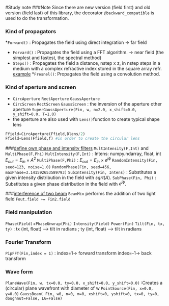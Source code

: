 #Study note
###Note
Since there are new version (field first) and old version (field last) of this library, the decorator `@backward_compatible` is used to do the transformation.  

### Kind of propagators
*`Forward()` : Propagates the field using direct integration -> far field
* `Forvard()` : Propagates the field using a FFT algorithm. -> near field  (the simplest and fastest, the spectral method)
* `Steps()` : Propagates the field a distance, nstep x z, in nstep steps in a
    medium with a complex refractive index stored in the
    square array refr. [example](LensLikeMedium.py)
*`Fresnel()`:  Propagates the field using a convolution method.


### Kind of aperture and screen
* `CircAperture` `RectAperture` `GaussAperture`
* `CircScreen` `RectScreen` `GaussScreen` : the inversion of the aperture 
other aperture
`SuperGaussAperture(Fin, w, n=2.0, x_shift=0.0, y_shift=0.0, T=1.0)`
* the aperture are also used with  `Lens()`function to create typical shape lens
```python
Ffield=CircAperture(Ffield,Dlens/2)
Ffield=Lens(Ffield,f) #in order to create the circular lens
```
###[define own phase and intensity filters](subintphase2.py)
`MultIntensity(F,Int)` and `MultiPhase(F,Phi)`
`MultIntensity(F,Int)` : Intens: numpy.ndarray, float, int $E_{out} = E_{in}\times A^2$
`MultiPhase(F,Phi)` : $E_{out} = E_{in}\times e^{j\phi}$
`RandomIntensity(Fin, seed=123, noise=1.0)`
`RandomPhase(Fin, seed=456, maxPhase=3.141592653589793)`
`SubIntensity(Fin, Intens)` : Substitutes a given intensity distribution in the field with $sqrt(A)$. 
`SubPhase(Fin, Phi)` : Substitutes a given phase distribution in the field with $e^{j\phi}$.


###[interference of two beam](Young.py)
`BeamMix` performs the addition of two light field `Fout.field += Fin2.field`


### Field manipulation 
`Phase(Field)`+`PhaseUnwrap(Phi)` 
`Intensity(Field)` 
`Power(Fin)`
`Tilt(Fin, tx, ty)` : tx (int, float) –> tilt in radians ; ty (int, float) –> tilt in radians
### Fourier Transform
`PipFFT(Fin,index = 1)` : index=1-> forward transform index=-1-> back transform 


### Wave form
`PlaneWave(Fin, w, tx=0.0, ty=0.0, x_shift=0.0, y_shift=0.0)` :Creates a (circular) plane wavefront with diameter of w 
`PointSource(Fin, x=0.0, y=0.0)`
`GaussBeam( Fin, w0, n=0, m=0, xshift=0, yshift=0, tx=0, ty=0, doughnut=False, LG=False)`

